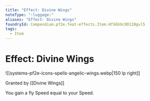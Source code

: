 ```yaml
---
title: "Effect: Divine Wings"
noteType: ":luggage:"
aliases: "Effect: Divine Wings"
foundryId: Compendium.pf2e.feat-effects.Item.HfXGhXc9D120gvl5
tags:
  - Item
---
```


# Effect: Divine Wings
![[systems-pf2e-icons-spells-angelic-wings.webp|150 lp right]]

Granted by [[Divine Wings]]

You gain a fly Speed equal to your Speed.
